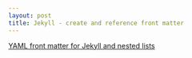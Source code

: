 ```yaml
---
layout: post
title: Jekyll - create and reference front matter
---
```


[YAML front matter for Jekyll and nested lists](http://stackoverflow.com/questions/12761152/yaml-front-matter-for-jekyll-and-nested-lists)
